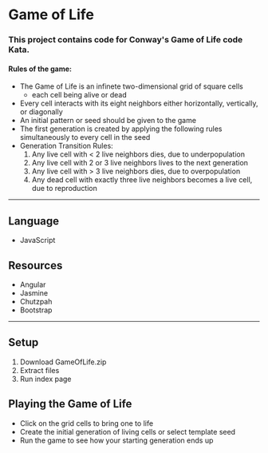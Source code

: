 # Game of Life
### This project contains code for Conway's Game of Life code Kata.
#### Rules of the game:
 * The Game of Life is an infinete two-dimensional grid of square cells
      - each cell being alive or dead
 * Every cell interacts with its eight neighbors either horizontally, vertically, or diagonally
 * An initial pattern or seed should be given to the game
 * The first generation is created by applying the following rules simultaneously to every cell in the seed
 *  Generation Transition Rules:
      1. Any live cell with < 2 live neighbors dies, due to underpopulation
      2. Any live cell with 2 or 3 live neighbors lives to the next generation
      3. Any live cell with > 3 live neighbors dies, due to overpopulation
      4. Any dead cell with exactly three live neighbors becomes a live cell, due to reproduction

---
## Language
* JavaScript

## Resources
* Angular
* Jasmine
* Chutzpah
* Bootstrap

---
## Setup
1. Download GameOfLife.zip
2. Extract files
3. Run index page

## Playing the Game of Life
* Click on the grid cells to bring one to life
* Create the initial generation of living cells or select template seed
* Run the game to see how your starting generation ends up